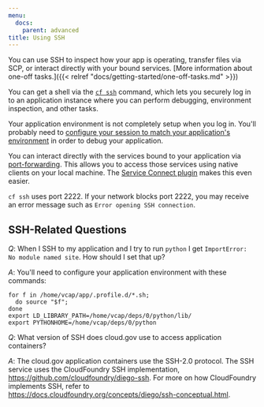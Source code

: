 ```yaml
---
menu:
  docs:
    parent: advanced
title: Using SSH
---
```


You can use SSH to inspect how your app is operating, transfer files via SCP, or interact directly with your bound services. [More information about one-off tasks.]({{< relref "docs/getting-started/one-off-tasks.md" >}})

You can get a shell via the [`cf
ssh`](https://docs.cloudfoundry.org/devguide/deploy-apps/ssh-apps.html#ssh-command)
command, which lets you securely log in to an application instance where you can
perform debugging, environment inspection, and other tasks.

Your application environment is not completely setup when you log in. You'll probably need
to [configure your session to match your application's
environment](https://docs.cloudfoundry.org/devguide/deploy-apps/ssh-apps.html#ssh-env)
in order to debug your application.

You can interact directly with the services bound to your application via [port-forwarding](https://docs.cloudfoundry.org/devguide/deploy-apps/ssh-services.html). This allows you to access those services using native clients on your local machine. The [Service Connect plugin](https://github.com/18F/cf-service-connect#readme) makes this even easier.

`cf ssh` uses port 2222. If your network blocks port 2222, you may receive an error message such as `Error opening SSH connection`.


## SSH-Related Questions

*Q*: When I SSH to my application and I try to run `python`  I get `ImportError: No module named site`. How should I set that up?

*A*: You'll need to configure your application environment with these commands:

```
for f in /home/vcap/app/.profile.d/*.sh; 
  do source "$f"; 
done
export LD_LIBRARY_PATH=/home/vcap/deps/0/python/lib/
export PYTHONHOME=/home/vcap/deps/0/python
```

*Q*: What version of SSH does cloud.gov use to access application containers?

*A*: The cloud.gov application containers use the SSH-2.0 protocol. The SSH service uses the CloudFoundry SSH implementation, https://github.com/cloudfoundry/diego-ssh. For more on how CloudFoundry implements SSH, refer to https://docs.cloudfoundry.org/concepts/diego/ssh-conceptual.html.


